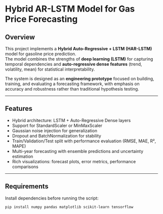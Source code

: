 # Hybrid AR-LSTM Model for Gas Price Forecasting

## Overview
This project implements a **Hybrid Auto-Regressive + LSTM (HAR-LSTM)** model for gasoline price prediction.  
The model combines the strengths of **deep learning (LSTM)** for capturing temporal dependencies and **auto-regressive dense features** (trend, volatility, mean) for statistical interpretability.  

The system is designed as an **engineering prototype** focused on building, training, and evaluating a forecasting framework, with emphasis on accuracy and robustness rather than traditional hypothesis testing.

---

## Features
- Hybrid architecture: LSTM + Auto-Regressive Dense layers  
- Support for StandardScaler or MinMaxScaler  
- Gaussian noise injection for generalization  
- Dropout and BatchNormalization for stability  
- Train/Validation/Test split with performance evaluation (RMSE, MAE, R², MAPE)  
- Multi-year forecasting with ensemble predictions and uncertainty estimation  
- Rich visualizations: forecast plots, error metrics, performance comparisons  

---

## Requirements
Install dependencies before running the script:

```bash
pip install numpy pandas matplotlib scikit-learn tensorflow

